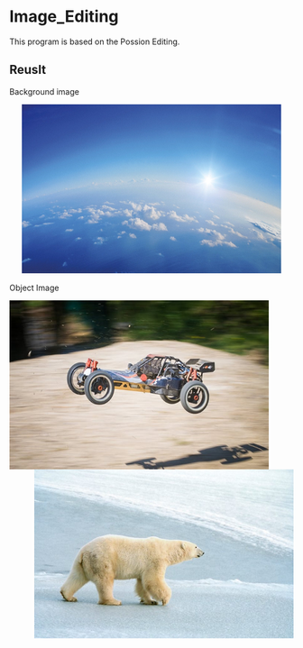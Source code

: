 # Image_Editing
This program is based on the Possion Editing.

## Reuslt
Background image
<p align="center">
  <img width="460" height="300" src="https://github.com/nissekl/Image_Editing/blob/main/Test_Img/earth.jpeg">
</p>

Object Image
<p align="left">
<img align="left" width="460" height="300" src="https://github.com/nissekl/Image_Editing/blob/main/Test_Img/car_foreground.jpg">

<p align="right">
<img align="right" width="460" height="300" src="https://github.com/nissekl/Image_Editing/blob/main/Test_Img/bear.jpg">
</p>





